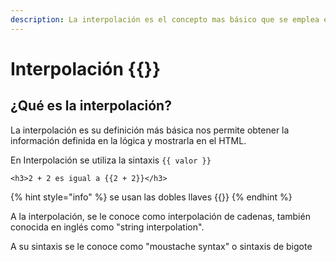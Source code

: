 ```yaml
---
description: La interpolación es el concepto mas básico que se emplea en Angular.
---
```


# Interpolación {{}}

## ¿Qué es la interpolación?

La interpolación es su definición más básica nos permite obtener la información  definida en la lógica y mostrarla en el HTML.

En Interpolación se utiliza la sintaxis `{{ valor }}`

```markup
<h3>2 + 2 es igual a {{2 + 2}}</h3>
```

{% hint style="info" %}
 se usan las dobles llaves {{}}
{% endhint %}

A la interpolación, se le conoce como interpolación de cadenas, también conocida en inglés como "string interpolation".

A su sintaxis se le conoce como "moustache syntax" o sintaxis de bigote

